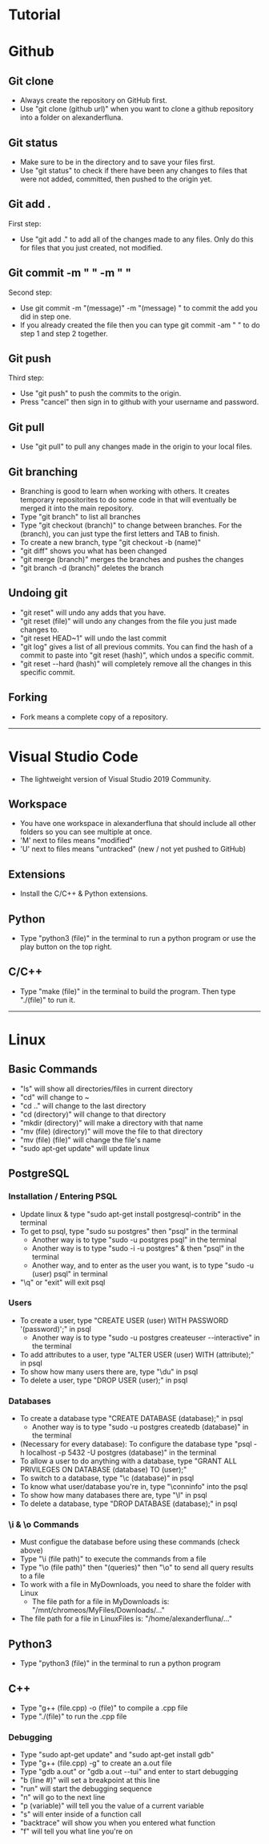 # Tutorial

# Github

## Git clone
- Always create the repository on GitHub first.
- Use "git clone (github url)" when you want to clone a github repository into a folder on alexanderfluna.

## Git status
- Make sure to be in the directory and to save your files first.
- Use "git status" to check if there have been any changes to files that were not added, committed, then pushed to the origin yet.

## Git add .
First step:
- Use "git add ." to add all of the changes made to any files. Only do this for files that you just created, not modified.

## Git commit -m " " -m " "
Second step:
- Use git commit -m "(message)" -m "(message) " to commit the add you did in step one.
- If you already created the file then you can type git commit -am " " to do step 1 and step 2 together.

## Git push
Third step:
- Use "git push" to push the commits to the origin.
- Press "cancel" then sign in to github with your username and password.

## Git pull
- Use "git pull" to pull any changes made in the origin to your local files.

## Git branching
- Branching is good to learn when working with others. It creates temporary repositorites to do some code in that will eventually be merged it into the main repository.
- Type "git branch" to list all branches
- Type "git checkout (branch)" to change between branches. For the (branch), you can just type the first letters and TAB to finish.
- To create a new branch, type "git checkout -b (name)"
- "git diff" shows you what has been changed
- "git merge (branch)" merges the branches and pushes the changes
- "git branch -d (branch)" deletes the branch

## Undoing git
- "git reset" will undo any adds that you have.
- "git reset (file)" will undo any changes from the file you just made changes to.
- "git reset HEAD~1"  will undo the last commit
- "git log" gives a list of all previous commits. You can find the hash of a commit to paste into "git reset (hash)", which undos a specific commit.
- "git reset --hard (hash)" will completely remove all the changes in this specific commit.

## Forking
- Fork means a complete copy of a repository.
___________________________________________________________
# Visual Studio Code
- The lightweight version of Visual Studio 2019 Community.

## Workspace
- You have one workspace in alexanderfluna that should include all other folders so you can see multiple at once.
- 'M' next to files means "modified"
- 'U' next to files means "untracked" (new / not yet pushed to GitHub)

## Extensions
- Install the C/C++ & Python extensions.

## Python
- Type "python3 (file)" in the terminal to run a python program or use the play button on the top right.

## C/C++
- Type "make (file)" in the terminal to build the program. Then type "./(file)" to run it.
___________________________________________________________
# Linux

## Basic Commands
- "ls" will show all directories/files in current directory
- "cd" will change to ~
- "cd .." will change to the last directory
- "cd (directory)" will change to that directory
- "mkdir (directory)" will make a directory with that name
- "mv (file) (directory)" will move the file to that directory
- "mv (file) (file)" will change the file's name
- "sudo apt-get update" will update linux

## PostgreSQL

### Installation / Entering PSQL
- Update linux & type "sudo apt-get install postgresql-contrib" in the terminal
- To get to psql, type "sudo su postgres" then "psql" in the terminal
  - Another way is to type "sudo -u postgres psql" in the terminal
  - Another way is to type "sudo -i -u postgres" & then "psql" in the terminal
  - Another way, and to enter as the user you want, is to type "sudo -u (user) psql" in terminal
- "\q" or "exit" will exit psql

### Users
- To create a user, type "CREATE USER (user) WITH PASSWORD '(password)';" in psql
  - Another way is to type  "sudo -u postgres createuser --interactive" in the terminal
- To add attributes to a user, type "ALTER USER (user) WITH (attribute);" in psql
- To show how many users there are, type "\du" in psql
- To delete a user, type "DROP USER (user);" in psql

### Databases
- To create a database type "CREATE DATABASE (database);" in psql
  - Another way is to type "sudo -u postgres createdb (database)" in the terminal
- (Necessary for every database): To configure the database type "psql -h localhost -p 5432 -U postgres (database)" in the terminal
- To allow a user to do anything with a database, type "GRANT ALL PRIVILEGES ON DATABASE (database) TO (user);"
- To switch to a database, type "\c (database)" in psql
- To know what user/database you're in, type "\conninfo" into the psql
- To show how many databases there are, type "\l" in psql
- To delete a database, type "DROP DATABASE (database);" in psql

### \i & \o Commands
- Must configue the database before using these commands (check above)
- Type "\i (file path)" to execute the commands from a file
- Type "\o (file path)" then "(queries)" then "\o" to send all query results to a file
- To work with a file in MyDownloads, you need to share the folder with Linux
  - The file path for a file in MyDownloads is: "/mnt/chromeos/MyFiles/Downloads/..."
- The file path for a file in LinuxFiles is: "/home/alexanderfluna/..."

## Python3
- Type "python3 (file)" in the terminal to run a python program

## C++
- Type "g++ (file.cpp) -o (file)" to compile a .cpp file
- Type "./(file)" to run the .cpp file

### Debugging
- Type "sudo apt-get update" and "sudo apt-get install gdb"
- Type "g++ (file.cpp) -g" to create an a.out file
- Type "gdb a.out" or "gdb a.out --tui" and enter to start debugging
- "b (line #)" will set a breakpoint at this line
- "run" will start the debugging sequence
- "n" will go to the next line
- "p (variable)" will tell you the value of a current variable
- "s" will enter inside of a function call
- "backtrace" will show you when you entered what function
- "f" will tell you what line you're on
